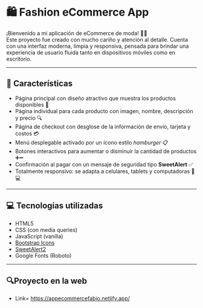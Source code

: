 # 🛍️ Fashion eCommerce App

¡Bienvenido a mi aplicación de eCommerce de moda! 👗✨  
Este proyecto fue creado con mucho cariño y atención al detalle. Cuenta con una interfaz moderna, limpia y responsiva, pensada para brindar una experiencia de usuario fluida tanto en dispositivos móviles como en escritorio.

---

## 🌟 Características

- Página principal con diseño atractivo que muestra los productos disponibles 🛒
- Página individual para cada producto con imagen, nombre, descripción y precio 🔍
- Página de checkout con desglose de la información de envío, tarjeta y costos 💳
- Menú desplegable activado por un ícono estilo *hamburger* 📋
- Botones interactivos para aumentar o disminuir la cantidad de productos ➕➖
- Confirmación al pagar con un mensaje de seguridad tipo **SweetAlert** ✅
- Totalmente responsivo: se adapta a celulares, tablets y computadoras 📱💻

---

## 💻 Tecnologías utilizadas

- HTML5
- CSS (con media queries)
- JavaScript (vanilla)
- [Bootstrap Icons](https://icons.getbootstrap.com/)
- [SweetAlert2](https://sweetalert2.github.io/)
- Google Fonts (Roboto)

---

## 🔍Proyecto en la web

- Link= https://appecommercefabio.netlify.app/
